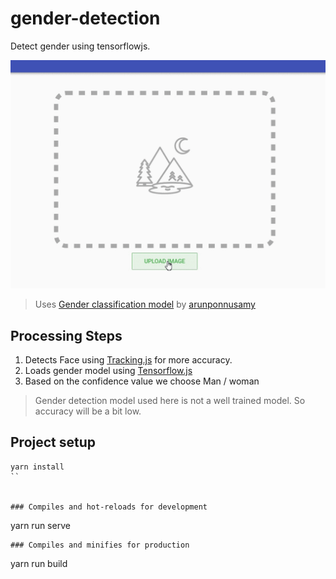 # gender-detection

Detect gender using tensorflowjs.

![Preview Image](preview.gif)

> Uses [Gender classification model](https://github.com/arunponnusamy/gender-classification) by [arunponnusamy](https://github.com/arunponnusamy)

## Processing Steps

1.  Detects Face using [Tracking.js](https://trackingjs.com) for more accuracy.
2.  Loads gender model using [Tensorflow.js](https://js.tensorflow.org)
3.  Based on the confidence value we choose Man / woman



> Gender detection model used here is not a well trained model. So accuracy will be a bit low.

## Project setup

```
yarn install
``


### Compiles and hot-reloads for development
```

yarn run serve

```
### Compiles and minifies for production
```

yarn run build

```

